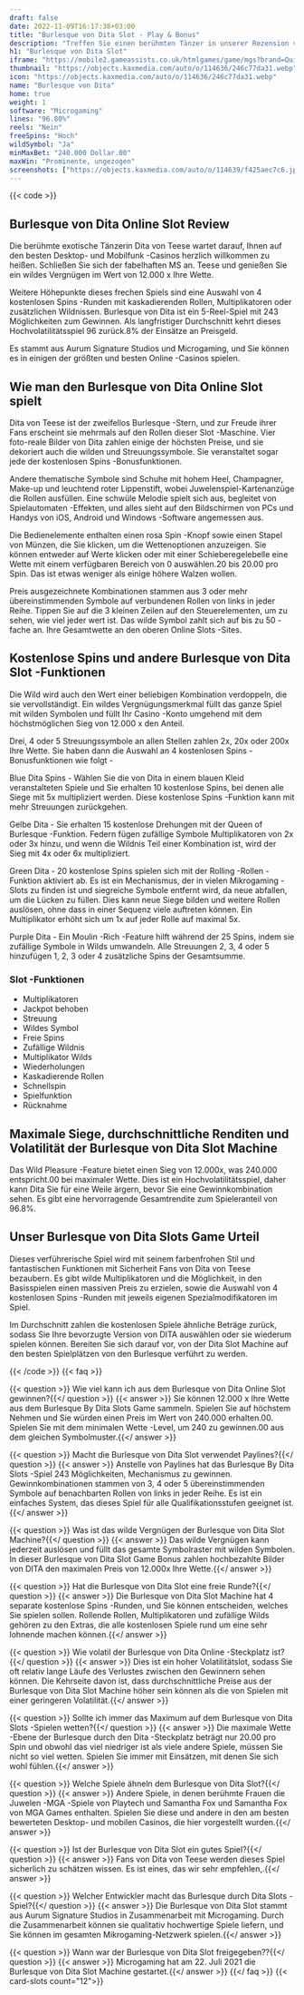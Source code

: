 ```yaml
---
draft: false
date: 2022-11-09T16:17:38+03:00
title: "Burlesque von Dita Slot - Play & Bonus"
description: "Treffen Sie einen berühmten Tänzer in unserer Rezension von The Burlesque von Dita Online Slot. Wir behandeln das Gameplay, die Funktionen und die besten Casino -Boni, um die besten Casino -Boni zu finden."
h1: "Burlesque von Dita Slot"
iframe: "https://mobile2.gameassists.co.uk/htmlgames/game/mgs?brand=QuickFireDemo&lobbyName=QuickFireDemo&languageCode=en&productId=1867&casinoId=1867&loginType=VanguardSessionToken&bankingUrl=&gameId=burlesqueByDitaDesktop&gameName=burlesqueByDitaDesktop&clientId=50300&moduleId=10912&clientTypeId=70&xmanEndPoints=https%3A%2F%2Fxplay201.gameassists.co.uk%2FXMan%2Fx.x&displayName=Burlesque%20By%20Dita&gameTitle=Burlesque%20By%20Dita&returnUrl=&lobbyUrl=&helpUrl=&isPracticePlay=true&username=demo&password=demo&isRGI=true&GameVersion=burlesqueByDitaDesktop_TheForce_3_0_2_656&host=Desktop&variant=&activityStatementURL=&sext1=&sext2=&allowmixedMode=&bypassFlashPrompt=&preferexternal=&loginname=&showva=&playmode=demo&custom1=&usertype=0&theme=quickfiressl&InterfaceURL=&hideva=&ab=&grsbid=&siteID=MAL&regMarket="
thumbnail: "https://objects.kaxmedia.com/auto/o/114636/246c77da31.webp"
icon: "https://objects.kaxmedia.com/auto/o/114636/246c77da31.webp"
name: "Burlesque von Dita"
home: true
weight: 1
software: "Microgaming"
lines: "96.80%"
reels: "Nein"
freeSpins: "Hoch"
wildSymbol: "Ja"
minMaxBet: "240.000 Dollar.00"
maxWin: "Prominente, ungezogen"
screenshots: ["https://objects.kaxmedia.com/auto/o/114639/f425aec7c6.jpeg"]
---
```


{{< code >}}<h2>Burlesque von Dita Online Slot Review</h2><p>Die berühmte exotische Tänzerin Dita von Teese wartet darauf, Ihnen auf den besten Desktop- und Mobilfunk -Casinos herzlich willkommen zu heißen. Schließen Sie sich der fabelhaften MS an. Teese und genießen Sie ein wildes Vergnügen im Wert von 12.000 x Ihre Wette.</p><p>Weitere Höhepunkte dieses frechen Spiels sind eine Auswahl von 4 kostenlosen Spins -Runden mit kaskadierenden Rollen, Multiplikatoren oder zusätzlichen Wildnissen. Burlesque von Dita ist ein 5-Reel-Spiel mit 243 Möglichkeiten zum Gewinnen. Als langfristiger Durchschnitt kehrt dieses Hochvolatilitätsspiel 96 zurück.8% der Einsätze an Preisgeld.</p><p>Es stammt aus Aurum Signature Studios und Microgaming, und Sie können es in einigen der größten und besten Online -Casinos spielen.</p><h2>Wie man den Burlesque von Dita Online Slot spielt</h2><p>Dita von Teese ist der zweifellos Burlesque -Stern, und zur Freude ihrer Fans erscheint sie mehrmals auf den Rollen dieser Slot -Maschine. Vier foto-reale Bilder von Dita zahlen einige der höchsten Preise, und sie dekoriert auch die wilden und Streuungssymbole. Sie veranstaltet sogar jede der kostenlosen Spins -Bonusfunktionen.</p><p>Andere thematische Symbole sind Schuhe mit hohem Heel, Champagner, Make-up und leuchtend roter Lippenstift, wobei Juwelenspiel-Kartenanzüge die Rollen ausfüllen. Eine schwüle Melodie spielt sich aus, begleitet von Spielautomaten -Effekten, und alles sieht auf den Bildschirmen von PCs und Handys von iOS, Android und Windows -Software angemessen aus.</p><p>Die Bedienelemente enthalten einen rosa Spin -Knopf sowie einen Stapel von Münzen, die Sie klicken, um die Wettenoptionen anzuzeigen. Sie können entweder auf Werte klicken oder mit einer Schieberegelebelle eine Wette mit einem verfügbaren Bereich von 0 auswählen.20 bis 20.00 pro Spin. Das ist etwas weniger als einige höhere Walzen wollen.</p><p>Preis ausgezeichnete Kombinationen stammen aus 3 oder mehr übereinstimmenden Symbole auf verbundenen Rollen von links in jeder Reihe. Tippen Sie auf die 3 kleinen Zeilen auf den Steuerelementen, um zu sehen, wie viel jeder wert ist. Das wilde Symbol zahlt sich auf bis zu 50 -fache an. Ihre Gesamtwette an den oberen Online Slots -Sites.</p><h2>Kostenlose Spins und andere Burlesque von Dita Slot -Funktionen</h2><p>Die Wild wird auch den Wert einer beliebigen Kombination verdoppeln, die sie vervollständigt. Ein wildes Vergnügungsmerkmal füllt das ganze Spiel mit wilden Symbolen und füllt Ihr Casino -Konto umgehend mit dem höchstmöglichen Sieg von 12.000 x den Anteil.</p><p>Drei, 4 oder 5 Streuungssymbole an allen Stellen zahlen 2x, 20x oder 200x Ihre Wette. Sie haben dann die Auswahl an 4 kostenlosen Spins -Bonusfunktionen wie folgt -</p><p>Blue Dita Spins - Wählen Sie die von Dita in einem blauen Kleid veranstalteten Spiele und Sie erhalten 10 kostenlose Spins, bei denen alle Siege mit 5x multipliziert werden. Diese kostenlose Spins -Funktion kann mit mehr Streuungen zurückgehen.</p><p>Gelbe Dita - Sie erhalten 15 kostenlose Drehungen mit der Queen of Burlesque -Funktion. Federn fügen zufällige Symbole Multiplikatoren von 2x oder 3x hinzu, und wenn die Wildnis Teil einer Kombination ist, wird der Sieg mit 4x oder 6x multipliziert.</p><p>Green Dita - 20 kostenlose Spins spielen sich mit der Rolling -Rollen -Funktion aktiviert ab. Es ist ein Mechanismus, der in vielen Mikrogaming -Slots zu finden ist und siegreiche Symbole entfernt wird, da neue abfallen, um die Lücken zu füllen. Dies kann neue Siege bilden und weitere Rollen auslösen, ohne dass in einer Sequenz viele auftreten können. Ein Multiplikator erhöht sich um 1x auf jeder Rolle auf maximal 5x.</p><p>Purple Dita - Ein Moulin -Rich -Feature hilft während der 25 Spins, indem sie zufällige Symbole in Wilds umwandeln. Alle Streuungen 2, 3, 4 oder 5 hinzufügen 1, 2, 3 oder 4 zusätzliche Spins der Gesamtsumme.</p><h3>
Slot -Funktionen</h3><ul>
<li></span>
Multiplikatoren</li>
<li></span>
Jackpot behoben</li>
<li></span>
Streuung</li>
<li></span>
Wildes Symbol</li>
<li></span>
Freie Spins</li>
<li></span>
Zufällige Wildnis</li>
<li></span>
Multiplikator Wilds</li>
<li></span>
Wiederholungen</li>
<li></span>
Kaskadierende Rollen</li>
<li></span>
Schnellspin</li>
<li></span>
Spielfunktion</li>
<li></span>
Rücknahme</li></ul><h2>Maximale Siege, durchschnittliche Renditen und Volatilität der Burlesque von Dita Slot Machine</h2><p>Das Wild Pleasure -Feature bietet einen Sieg von 12.000x, was 240.000 entspricht.00 bei maximaler Wette. Dies ist ein Hochvolatilitätsspiel, daher kann Dita Sie für eine Weile ärgern, bevor Sie eine Gewinnkombination sehen. Es gibt eine hervorragende Gesamtrendite zum Spieleranteil von 96.8%.</p><h2>Unser Burlesque von Dita Slots Game Urteil</h2><p>Dieses verführerische Spiel wird mit seinem farbenfrohen Stil und fantastischen Funktionen mit Sicherheit Fans von Dita von Teese bezaubern. Es gibt wilde Multiplikatoren und die Möglichkeit, in den Basisspielen einen massiven Preis zu erzielen, sowie die Auswahl von 4 kostenlosen Spins -Runden mit jeweils eigenen Spezialmodifikatoren im Spiel.</p><p>Im Durchschnitt zahlen die kostenlosen Spiele ähnliche Beträge zurück, sodass Sie Ihre bevorzugte Version von DITA auswählen oder sie wiederum spielen können. Bereiten Sie sich darauf vor, von der Dita Slot Machine auf den besten Spielplätzen von den Burlesque verführt zu werden.</p>
{{< /code >}}
{{< faq >}}

{{< question >}} Wie viel kann ich aus dem Burlesque von Dita Online Slot gewinnen?{{</ question >}}
{{< answer >}} Sie können 12.000 x Ihre Wette aus dem Burlesque By Dita Slots Game sammeln. Spielen Sie auf höchstem Nehmen und Sie würden einen Preis im Wert von 240.000 erhalten.00. Spielen Sie mit dem minimalen Wette -Level, um 240 zu gewinnen.00 aus dem gleichen Symbolmuster.{{</ answer >}}

{{< question >}} Macht die Burlesque von Dita Slot verwendet Paylines?{{</ question >}}
{{< answer >}} Anstelle von Paylines hat das Burlesque By Dita Slots -Spiel 243 Möglichkeiten, Mechanismus zu gewinnen. Gewinnkombinationen stammen von 3, 4 oder 5 übereinstimmenden Symbole auf benachbarten Rollen von links in jeder Reihe. Es ist ein einfaches System, das dieses Spiel für alle Qualifikationsstufen geeignet ist.{{</ answer >}}

{{< question >}} Was ist das wilde Vergnügen der Burlesque von Dita Slot Machine?{{</ question >}}
{{< answer >}} Das wilde Vergnügen kann jederzeit auslösen und füllt das gesamte Symbolraster mit wilden Symbolen. In dieser Burlesque von Dita Slot Game Bonus zahlen hochbezahlte Bilder von DITA den maximalen Preis von 12.000x Ihre Wette.{{</ answer >}}

{{< question >}} Hat die Burlesque von Dita Slot eine freie Runde?{{</ question >}}
{{< answer >}} Die Burlesque von Dita Slot Machine hat 4 separate kostenlose Spins -Runden, und Sie können entscheiden, welches Sie spielen sollen. Rollende Rollen, Multiplikatoren und zufällige Wilds gehören zu den Extras, die alle kostenlosen Spiele rund um eine sehr lohnende machen können.{{</ answer >}}

{{< question >}} Wie volatil der Burlesque von Dita Online -Steckplatz ist?{{</ question >}}
{{< answer >}} Dies ist ein hoher Volatilitätslot, sodass Sie oft relativ lange Läufe des Verlustes zwischen den Gewinnern sehen können. Die Kehrseite davon ist, dass durchschnittliche Preise aus der Burlesque von Dita Slot Machine höher sein können als die von Spielen mit einer geringeren Volatilität.{{</ answer >}}

{{< question >}} Sollte ich immer das Maximum auf dem Burlesque von Dita Slots -Spielen wetten?{{</ question >}}
{{< answer >}} Die maximale Wette -Ebene der Burlesque durch den Dita -Steckplatz beträgt nur 20.00 pro Spin und obwohl das viel niedriger ist als viele andere Spiele, müssen Sie nicht so viel wetten. Spielen Sie immer mit Einsätzen, mit denen Sie sich wohl fühlen.{{</ answer >}}

{{< question >}} Welche Spiele ähneln dem Burlesque von Dita Slot?{{</ question >}}
{{< answer >}} Andere Spiele, in denen berühmte Frauen die Juwelen -MGA -Spiele von Playtech und Samantha Fox und Samantha Fox von MGA Games enthalten. Spielen Sie diese und andere in den am besten bewerteten Desktop- und mobilen Casinos, die hier vorgestellt wurden.{{</ answer >}}

{{< question >}} Ist der Burlesque von Dita Slot ein gutes Spiel?{{</ question >}}
{{< answer >}} Fans von Dita von Teese werden dieses Spiel sicherlich zu schätzen wissen. Es ist eines, das wir sehr empfehlen,.{{</ answer >}}

{{< question >}} Welcher Entwickler macht das Burlesque durch Dita Slots -Spiel?{{</ question >}}
{{< answer >}} Die Burlesque von Dita Slot stammt aus Aurum Signature Studios in Zusammenarbeit mit Microgaming. Durch die Zusammenarbeit können sie qualitativ hochwertige Spiele liefern, und Sie können im gesamten Mikrogaming-Netzwerk spielen.{{</ answer >}}

{{< question >}} Wann war der Burlesque von Dita Slot freigegeben??{{</ question >}}
{{< answer >}} Microgaming hat am 22. Juli 2021 die Burlesque von Dita Slot Machine gestartet.{{</ answer >}}
{{</ faq >}}
{{< card-slots count="12">}}